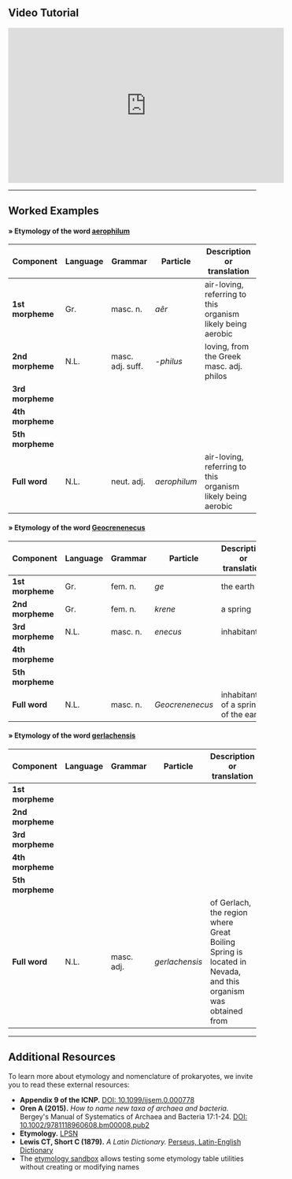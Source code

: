 
## Video Tutorial
<div class="text-center mt-3 mb-5">
<iframe width="560" height="315" frameborder="0"
        src="https://www.youtube.com/embed/y3T7yGgLD6E"
        title="YouTube video player"
        allow="accelerometer; autoplay; clipboard-write; encrypted-media; gyroscope; picture-in-picture"
        allowfullscreen></iframe>
</div>

------

## Worked Examples

#### &raquo; Etymology of the word <u>aerophilum</u>

| Component        | Language | Grammar | Particle | Description or translation |
|------------------|----------|---------|----------|----------------------------|
| **1st morpheme** | Gr.      | masc. n. | *aêr*   | air-loving, referring to this organism likely being aerobic |
| **2nd morpheme** | N.L.     | masc. adj. suff. | *-philus* | loving, from the Greek masc. adj. philos |
| **3rd morpheme** |          |         |          |                            |
| **4th morpheme** |          |         |          |                            |
| **5th morpheme** |          |         |          |                            |
| **Full word**    | N.L.     | neut. adj. | *aerophilum* | air-loving, referring to this organism likely being aerobic <span class="active"></span> |

#### &raquo; Etymology of the word <u>Geocrenenecus</u>

| Component        | Language | Grammar | Particle | Description or translation |
|------------------|----------|---------|----------|----------------------------|
| **1st morpheme** | Gr.      | fem. n. | *ge*     | the earth                  |
| **2nd morpheme** | Gr.      | fem. n. | *krene*  | a spring                   |
| **3rd morpheme** | N.L.     | masc. n. | *enecus* | inhabitant                |
| **4th morpheme** |          |         |          |                            |
| **5th morpheme** |          |         |          |                            |
| **Full word**    | N.L.     | masc. n. | *Geocrenenecus* | inhabitant of a spring of the earth <span class="active"></span> |

#### &raquo; Etymology of the word <u>gerlachensis</u>

| Component        | Language | Grammar | Particle | Description or translation |
|------------------|----------|---------|----------|----------------------------|
| **1st morpheme** |          |         |          |                            |
| **2nd morpheme** |          |         |          |                            |
| **3rd morpheme** |          |         |          |                            |
| **4th morpheme** |          |         |          |                            |
| **5th morpheme** |          |         |          |                            |
| **Full word**    | N.L.     | masc. adj. | *gerlachensis* | of Gerlach, the region where Great Boiling Spring is located in Nevada, and this organism was obtained from <span class="active"></span> |

---

## Additional Resources

To learn more about etymology and nomenclature of prokaryotes, we invite you
to read these external resources:

* **Appendix 9 of the ICNP.** [DOI: 10.1099/ijsem.0.000778](https://doi.org/10.1099/ijsem.0.000778)
* **Oren A (2015).** *How to name new taxa of archaea and bacteria.*
  Bergey's Manual of Systematics of Archaea and Bacteria 17:1-24.
  [DOI: 10.1002/9781118960608.bm00008.pub2](https://doi.org/10.1002/9781118960608.bm00008.pub2)
* **Etymology.** [LPSN](https://lpsn.dsmz.de/text/etymology)
* **Lewis CT, Short C (1879).** *A Latin Dictionary.*
  [Perseus, Latin-English Dictionary](https://www.perseus.tufts.edu/hopper/text?doc=Perseus:text:1999.04.0059)
* The [etymology sandbox](https://registry.seqco.de/etymology_sandbox) allows
  testing some etymology table utilities without creating or modifying names

